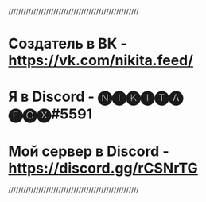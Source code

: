 ////////////////////////////////////////////////////
# Создатель в ВК - https://vk.com/nikita.feed/
# Я в Discord - 🅝🅘🅚🅘🅣🅐 🅕🅞🅧#5591
# Мой сервер в Discord - https://discord.gg/rCSNrTG
////////////////////////////////////////////////////

